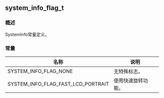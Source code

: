## system\_info\_flag\_t
### 概述
SystemInfo常量定义。
### 常量
<p id="system_info_flag_t_consts">

| 名称 | 说明 | 
| -------- | ------- | 
| SYSTEM\_INFO\_FLAG\_NONE | 无特殊标志。 |
| SYSTEM\_INFO\_FLAG\_FAST\_LCD\_PORTRAIT | 使用快速旋转功能。 |
